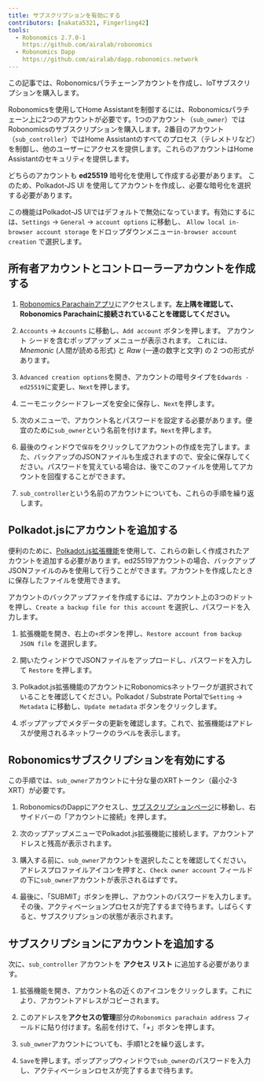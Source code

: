 ```yaml
---
title: サブスクリプションを有効にする
contributors: [nakata5321, Fingerling42]
tools:   
  - Robonomics 2.7.0-1
    https://github.com/airalab/robonomics
  - Robonomics Dapp 
    https://github.com/airalab/dapp.robonomics.network
---
```


この記事では、Robonomicsパラチェーンアカウントを作成し、IoTサブスクリプションを購入します。 

<robo-wiki-picture src="home-assistant/sub_activate.png" />


Robonomicsを使用してHome Assistantを制御するには、Robonomicsパラチェーン上に2つのアカウントが必要です。1つのアカウント（`sub_owner`）ではRobonomicsのサブスクリプションを購入します。2番目のアカウント（`sub_controller`）ではHome Assistantのすべてのプロセス（テレメトリなど）を制御し、他のユーザーにアクセスを提供します。これらのアカウントはHome Assistantのセキュリティを提供します。 

<robo-wiki-note type="warning" title="WARNING">

どちらのアカウントも **ed25519** 暗号化を使用して作成する必要があります。 このため、Polkadot-JS UI を使用してアカウントを作成し、必要な暗号化を選択する必要があります。 

この機能はPolkadot-JS UIではデフォルトで無効になっています。有効にするには、`Settings` -> `General` -> `account options` に移動し、 `Allow local in-browser account storage` をドロップダウンメニュー`in-browser account creation` で選択します。

</robo-wiki-note>

## 所有者アカウントとコントローラーアカウントを作成する

<robo-wiki-video autoplay loop controls :videos="[{src: 'QmQiJYPYajUJXENX2PzSJMSKGSshyWyPNqugSYxP5eCNvm', type:'mp4'}]" />

1. [Robonomics Parachainアプリ](https://polkadot.js.org/apps/?rpc=wss%3A%2F%2Fkusama.rpc.robonomics.network%2F#/)にアクセスします。**左上隅を確認して、Robonomics Parachainに接続されていることを確認してください。**

2. `Accounts` -> `Accounts` に移動し、`Add account` ボタンを押します。 アカウント シードを含むポップアップ メニューが表示されます。 これには、*Mnemonic* (人間が読める形式) と *Raw* (一連の数字と文字) の 2 つの形式があります。 

3. `Advanced creation options`を開き、アカウントの暗号タイプを`Edwards - ed25519`に変更し、`Next`を押します。


4. ニーモニックシードフレーズを安全に保存し、`Next`を押します。

5. 次のメニューで、アカウント名とパスワードを設定する必要があります。便宜のために`sub_owner`という名前を付けます。`Next`を押します。

6. 最後のウィンドウで`保存`をクリックしてアカウントの作成を完了します。また、バックアップのJSONファイルも生成されますので、安全に保存してください。パスワードを覚えている場合は、後でこのファイルを使用してアカウントを回復することができます。

7. `sub_controller`という名前のアカウントについても、これらの手順を繰り返します。


## Polkadot.jsにアカウントを追加する

便利のために、[Polkadot.js拡張機能](https://polkadot.js.org/extension/)を使用して、これらの新しく作成されたアカウントを追加する必要があります。ed25519アカウントの場合、バックアップJSONファイルのみを使用して行うことができます。アカウントを作成したときに保存したファイルを使用できます。

アカウントのバックアップファイを作成するには、アカウント上の3つのドットを押し、`Create a backup file for this account` を選択し、パスワードを入力します。

<robo-wiki-video autoplay loop controls :videos="[{src: 'QmRd7gztUjWkLF4W2XuJwy5aXBwzNV2aPCU6CQQLvUpSNj', type:'mp4'}]" />

1. 拡張機能を開き、右上の`+`ボタンを押し、`Restore account from backup JSON file` を選択します。

2. 開いたウィンドウでJSONファイルをアップロードし、パスワードを入力して `Restore` を押します。

3. Polkadot.js拡張機能のアカウントにRobonomicsネットワークが選択されていることを確認してください。Polkadot / Substrate Portalで`Setting` -> `Metadata` に移動し、`Update metadata` ボタンをクリックします。 

4. ポップアップでメタデータの更新を確認します。これで、拡張機能はアドレスが使用されるネットワークのラベルを表示します。

<robo-wiki-video autoplay loop controls :videos="[{src: 'QmT5sTNP9t8gpbD4RJJw6ETwG4wiziiChAh2uHHBk9Zsyd', type:'mp4'}]" />

## Robonomicsサブスクリプションを有効にする 

<robo-wiki-note type="okay">

この手順では、`sub_owner`アカウントに十分な量のXRTトークン（最小2-3 XRT）が必要です。

</robo-wiki-note>

<robo-wiki-video autoplay loop controls :videos="[{src: 'QmXrFCajmJgkRDSbshGD3QehjnoyS6jafEPSjHdYkoBHum', type:'mp4'}]" />

1. RobonomicsのDappにアクセスし、[サブスクリプションページ](https://dapp.robonomics.network/#/subscription)に移動し、右サイドバーの「アカウントに接続」を押します。

2. 次のップアップメニューでPolkadot.js拡張機能に接続します。アカウントアドレスと残高が表示されます。

3. 購入する前に、`sub_owner`アカウントを選択したことを確認してください。アドレスプロファイルアイコンを押すと、`Check owner account` フィールドの下に`sub_owner`アカウントが表示されるはずです。

4. 最後に、「SUBMIT」ボタンを押し、アカウントのパスワードを入力します。その後、アクティベーションプロセスが完了するまで待ちます。しばらくすると、サブスクリプションの状態が表示されます。


## サブスクリプションにアカウントを追加する

次に、`sub_controller` アカウントを **アクセス リスト** に追加する必要があります。

<robo-wiki-video autoplay loop controls :videos="[{src: 'QmV1gkwtcXsWv54ov9tuXfcHg7nqs1foM8cRwts4sqnqtX', type:'mp4'}]" />

1. 拡張機能を開き、アカウント名の近くのアイコンをクリックします。これにより、アカウントアドレスがコピーされます。


2. このアドレスを**アクセスの管理**部分の`Robonomics parachain address` フィールドに貼り付けます。名前を付けて、「+」ボタンを押します。 

3. `sub_owner`アカウントについても、手順1と2を繰り返します。

4. `Save`を押します。ポップアップウィンドウで`sub_owner`のパスワードを入力し、アクティベーションロセスが完了するまで待ちます。
